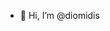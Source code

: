 - 👋 Hi, I’m @diomidis


<!---
diomidis/diomidis is a ✨ special ✨ repository because its `README.md` (this file) appears on your GitHub profile.
You can click the Preview link to take a look at your changes.
--->
